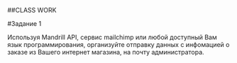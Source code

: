 ﻿##CLASS WORK

#Задание 1

Используя Mandrill API, сервис mailchimp или любой доступный Вам язык программирования, 
организуйте отправку данных с инфомацией о заказе из Вашего интернет магазина, 
на почту администратора.  

